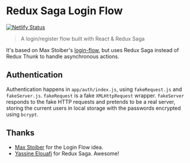 # Redux Saga Login Flow

[![Netlify Status](https://api.netlify.com/api/v1/badges/88bef970-75cc-4772-8d9c-bc519ce23a0e/deploy-status)](https://app.netlify.com/sites/redux-saga-login-flow/deploys)

> A login/register flow built with React & Redux Saga

It's based on Max Stoiber's [login-flow](https://github.com/mxstbr/login-flow), but uses Redux Saga instead of Redux Thunk to handle asynchronous actions.

## Authentication

Authentication happens in `app/auth/index.js`, using `fakeRequest.js` and `fakeServer.js`. `fakeRequest` is a fake `XMLHttpRequest` wrapper. `fakeServer` responds to the fake HTTP requests and pretends to be a real server, storing the current users in local storage with the passwords encrypted using `bcrypt`.

## Thanks

- [Max Stoiber](https://twitter.com/mxstbr) for the Login Flow idea.
- [Yassine Elouafi](https://github.com/yelouafi) for Redux Saga. Awesome!
